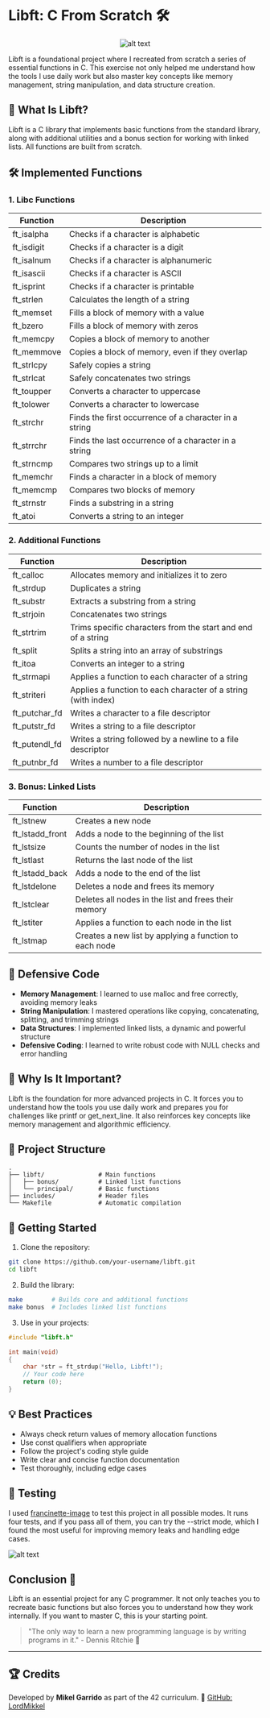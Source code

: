 # Libft: C From Scratch 🛠️

<p align="center"> <img src="image/score.png" alt="alt text" /> </p>

Libft is a foundational project where I recreated from scratch a series of essential functions in C. This exercise not only helped me understand how the tools I use daily work but also master key concepts like memory management, string manipulation, and data structure creation.

## 📜 What Is Libft?

Libft is a C library that implements basic functions from the standard library, along with additional utilities and a bonus section for working with linked lists. All functions are built from scratch.

## 🛠️ Implemented Functions

### 1. Libc Functions

| Function | Description |
|----------|-------------|
| ft_isalpha | Checks if a character is alphabetic |
| ft_isdigit | Checks if a character is a digit |
| ft_isalnum | Checks if a character is alphanumeric |
| ft_isascii | Checks if a character is ASCII |
| ft_isprint | Checks if a character is printable |
| ft_strlen | Calculates the length of a string |
| ft_memset | Fills a block of memory with a value |
| ft_bzero | Fills a block of memory with zeros |
| ft_memcpy | Copies a block of memory to another |
| ft_memmove | Copies a block of memory, even if they overlap |
| ft_strlcpy | Safely copies a string |
| ft_strlcat | Safely concatenates two strings |
| ft_toupper | Converts a character to uppercase |
| ft_tolower | Converts a character to lowercase |
| ft_strchr | Finds the first occurrence of a character in a string |
| ft_strrchr | Finds the last occurrence of a character in a string |
| ft_strncmp | Compares two strings up to a limit |
| ft_memchr | Finds a character in a block of memory |
| ft_memcmp | Compares two blocks of memory |
| ft_strnstr | Finds a substring in a string |
| ft_atoi | Converts a string to an integer |

### 2. Additional Functions

| Function | Description |
|----------|-------------|
| ft_calloc | Allocates memory and initializes it to zero |
| ft_strdup | Duplicates a string |
| ft_substr | Extracts a substring from a string |
| ft_strjoin | Concatenates two strings |
| ft_strtrim | Trims specific characters from the start and end of a string |
| ft_split | Splits a string into an array of substrings |
| ft_itoa | Converts an integer to a string |
| ft_strmapi | Applies a function to each character of a string |
| ft_striteri | Applies a function to each character of a string (with index) |
| ft_putchar_fd | Writes a character to a file descriptor |
| ft_putstr_fd | Writes a string to a file descriptor |
| ft_putendl_fd | Writes a string followed by a newline to a file descriptor |
| ft_putnbr_fd | Writes a number to a file descriptor |

### 3. Bonus: Linked Lists

| Function | Description |
|----------|-------------|
| ft_lstnew | Creates a new node |
| ft_lstadd_front | Adds a node to the beginning of the list |
| ft_lstsize | Counts the number of nodes in the list |
| ft_lstlast | Returns the last node of the list |
| ft_lstadd_back | Adds a node to the end of the list |
| ft_lstdelone | Deletes a node and frees its memory |
| ft_lstclear | Deletes all nodes in the list and frees their memory |
| ft_lstiter | Applies a function to each node in the list |
| ft_lstmap | Creates a new list by applying a function to each node |

## 🧠 Defensive Code

- **Memory Management**: I learned to use malloc and free correctly, avoiding memory leaks
- **String Manipulation**: I mastered operations like copying, concatenating, splitting, and trimming strings
- **Data Structures**: I implemented linked lists, a dynamic and powerful structure
- **Defensive Coding**: I learned to write robust code with NULL checks and error handling

## 🔧 Why Is It Important?

Libft is the foundation for more advanced projects in C. It forces you to understand how the tools you use daily work and prepares you for challenges like printf or get_next_line. It also reinforces key concepts like memory management and algorithmic efficiency.

## 📂 Project Structure

```
.
├── libft/               # Main functions
│   ├── bonus/           # Linked list functions
│   └── principal/       # Basic functions
├── includes/            # Header files
└── Makefile             # Automatic compilation
```

## 🚀 Getting Started

1. Clone the repository:
```bash
git clone https://github.com/your-username/libft.git
cd libft
```

2. Build the library:
```bash
make        # Builds core and additional functions
make bonus  # Includes linked list functions
```

3. Use in your projects:
```c
#include "libft.h"

int main(void)
{
    char *str = ft_strdup("Hello, Libft!");
    // Your code here
    return (0);
}
```

## 💡 Best Practices

- Always check return values of memory allocation functions
- Use const qualifiers when appropriate
- Follow the project's coding style guide
- Write clear and concise function documentation
- Test thoroughly, including edge cases

## 🧪 Testing

I used [francinette-image](https://github.com/WaRtr0/francinette-image) to test this project in all possible modes. It runs four tests, and if you pass all of them, you can try the --strict mode, which I found the most useful for improving memory leaks and handling edge cases.

![alt text](image/.tests.png)


## Conclusion 🎯

Libft is an essential project for any C programmer. It not only teaches you to recreate basic functions but also forces you to understand how they work internally. If you want to master C, this is your starting point.

> "The only way to learn a new programming language is by writing programs in it." - Dennis Ritchie 💭

---

## 🏆 Credits

Developed by **Mikel Garrido** as part of the 42 curriculum.
🔗 [GitHub: LordMikkel](https://github.com/LordMikkel)

